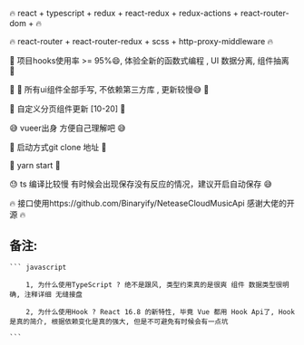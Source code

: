 🔥                  react + typescript + redux + react-redux + redux-actions + react-router-dom +                                🔥

🔥                  react-router + react-router-redux + scss + http-proxy-middleware                                             🔥

🚀                  项目hooks使用率 >= 95%😄, 体验全新的函数式编程 , UI 数据分离, 组件抽离                                               🚀

💐                 🌿 所有ui组件全部手写, 不依赖第三方库 , 更新较慢😅                                                                   💐 

📖                  自定义分页组件更新 [10-20]                                                                                       📖

😅                  vueer出身 方便自己理解吧                                                                                         😅

🚀                  启动方式git clone 地址                                                                                          🚀

🍺                  yarn start                                                                                                    🍺

😓                  ts 编译比较慢 有时候会出现保存没有反应的情况，建议开启自动保存                                                          😅

🔥                  接口使用https://github.com/Binaryify/NeteaseCloudMusicApi 感谢大佬的开源                                          🔥 

## 备注: 
    ``` javascript

        1, 为什么使用TypeScript ? 绝不是跟风, 类型约束真的是很爽 组件 数据类型很明确, 注释详细 无缝接盘

        2, 为什么使用Hook ? React 16.8 的新特性, 毕竟 Vue 都用 Hook Api了, Hook 是真的简介, 根据依赖变化是真的强大, 但是不可避免有时候会有一点坑

    ```

